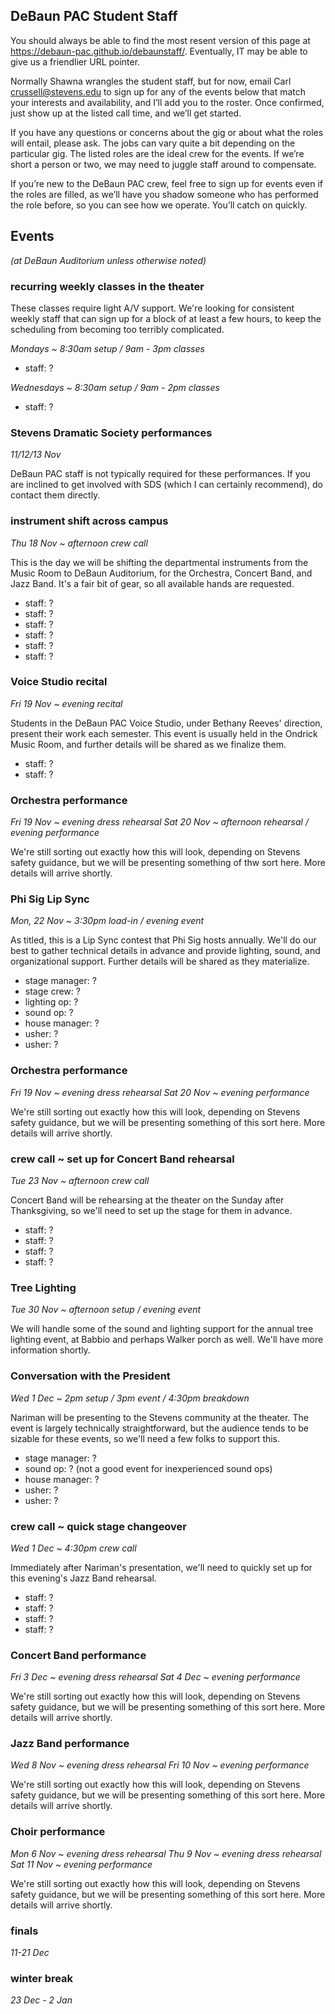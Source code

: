 ## DeBaun PAC Student Staff

You should always be able to find the most resent version of this page at <https://debaun-pac.github.io/debaunstaff/>. Eventually, IT may be able to give us a friendlier URL pointer.

Normally Shawna wrangles the student staff, but for now, email Carl <crussell@stevens.edu> to sign up for any of the events below that match your interests and availability, and I’ll add you to the roster. Once confirmed, just show up at the listed call time, and we’ll get started.

If you have any questions or concerns about the gig or about what the roles will entail, please ask. The jobs can vary quite a bit depending on the particular gig. The listed roles are the ideal crew for the events. If we’re short a person or two, we may need to juggle staff around to compensate.

If you’re new to the DeBaun PAC crew, feel free to sign up for events even if the roles are filled, as we’ll have you shadow someone who has performed the role before, so you can see how we operate. You’ll catch on quickly.


## Events
*(at DeBaun Auditorium unless otherwise noted)*

### recurring weekly classes in the theater

These classes require light A/V support. We're looking for consistent weekly staff that can sign up for a block of at least a few hours, to keep the scheduling from becoming too terribly complicated.

*Mondays ~ 8:30am setup / 9am - 3pm classes*

- staff: ?

*Wednesdays ~ 8:30am setup / 9am - 2pm classes*

- staff: ?


### Stevens Dramatic Society performances

*11/12/13 Nov*

DeBaun PAC staff is not typically required for these performances. If you are inclined to get involved with SDS (which I can certainly recommend), do contact them directly.


### instrument shift across campus

*Thu 18 Nov ~ afternoon crew call*

This is the day we will be shifting the departmental instruments from the Music Room to DeBaun Auditorium, for the Orchestra, Concert Band, and Jazz Band. It's a fair bit of gear, so all available hands are requested.

- staff: ?
- staff: ?
- staff: ?
- staff: ?
- staff: ?
- staff: ?


### Voice Studio recital

*Fri 19 Nov ~ evening recital*

Students in the DeBaun PAC Voice Studio, under Bethany Reeves' direction, present their work each semester. This event is usually held in the Ondrick Music Room, and further details will be shared as we finalize them.

- staff: ?
- staff: ?


### Orchestra performance

*Fri 19 Nov ~ evening dress rehearsal*
*Sat 20 Nov ~ afternoon rehearsal / evening performance*

We're still sorting out exactly how this will look, depending on Stevens safety guidance, but we will be presenting something of thw sort here. More details will arrive shortly.


### Phi Sig Lip Sync

*Mon, 22 Nov ~ 3:30pm load-in / evening event*

As titled, this is a Lip Sync contest that Phi Sig hosts annually. We'll do our best to gather technical details in advance and provide lighting, sound, and organizational support. Further details will be shared as they materialize.

- stage manager: ?
- stage crew: ?
- lighting op: ?
- sound op: ?
- house manager: ?
- usher: ?
- usher: ?


### Orchestra performance

*Fri 19 Nov ~ evening dress rehearsal*
*Sat 20 Nov ~ evening performance*

We're still sorting out exactly how this will look, depending on Stevens safety guidance, but we will be presenting something of this sort here. More details will arrive shortly.


### crew call ~ set up for Concert Band rehearsal

*Tue 23 Nov ~ afternoon crew call*

Concert Band will be rehearsing at the theater on the Sunday after Thanksgiving, so we'll need to set up the stage for them in advance.

- staff: ?
- staff: ?
- staff: ?
- staff: ?


### Tree Lighting

*Tue 30 Nov ~ afternoon setup / evening event*

We will handle some of the sound and lighting support for the annual tree lighting event, at Babbio and perhaps Walker porch as well. We'll have more information shortly.


### Conversation with the President

*Wed 1 Dec ~ 2pm setup / 3pm event / 4:30pm breakdown*

Nariman will be presenting to the Stevens community at the theater. The event is largely technically straightforward, but the audience tends to be sizable for these events, so we'll need a few folks to support this.

- stage manager: ?
- sound op: ? (not a good event for inexperienced sound ops)
- house manager: ?
- usher: ?
- usher: ?


### crew call ~ quick stage changeover

*Wed 1 Dec ~ 4:30pm crew call*

Immediately after Nariman's presentation, we'll need to quickly set up for this evening's Jazz Band rehearsal.

- staff: ?
- staff: ?
- staff: ?
- staff: ?


### Concert Band performance

*Fri 3 Dec ~ evening dress rehearsal*
*Sat 4 Dec ~ evening performance*

We're still sorting out exactly how this will look, depending on Stevens safety guidance, but we will be presenting something of this sort here. More details will arrive shortly.


### Jazz Band performance

*Wed 8 Nov ~ evening dress rehearsal*
*Fri 10 Nov ~ evening performance*

We're still sorting out exactly how this will look, depending on Stevens safety guidance, but we will be presenting something of this sort here. More details will arrive shortly.


### Choir performance

*Mon 6 Nov ~ evening dress rehearsal*
*Thu 9 Nov ~ evening dress rehearsal*
*Sat 11 Nov ~ evening performance*

We're still sorting out exactly how this will look, depending on Stevens safety guidance, but we will be presenting something of this sort here. More details will arrive shortly.


### finals

*11-21 Dec*


### winter break

*23 Dec - 2 Jan*



